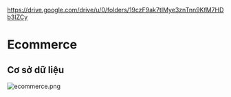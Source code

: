 https://drive.google.com/drive/u/0/folders/19czF9ak7tIMye3znTnn9KfM7HDb3IZCy
# Ecommerce

## Cơ sở dữ liệu
![ecommerce.png](public/ecommerce.png)

